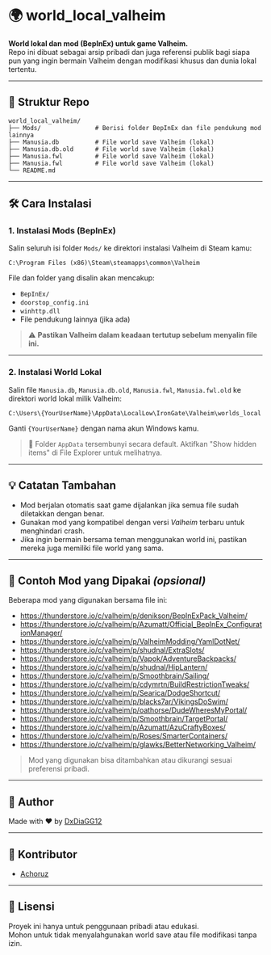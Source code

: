 
# 🌍 world_local_valheim

**World lokal dan mod (BepInEx) untuk game Valheim.**  
Repo ini dibuat sebagai arsip pribadi dan juga referensi publik bagi siapa pun yang ingin bermain Valheim dengan modifikasi khusus dan dunia lokal tertentu.

---

## 📁 Struktur Repo

```
world_local_valheim/
├── Mods/               # Berisi folder BepInEx dan file pendukung mod lainnya
├── Manusia.db          # File world save Valheim (lokal)
├── Manusia.db.old      # File world save Valheim (lokal)
├── Manusia.fwl         # File world save Valheim (lokal)
├── Manusia.fwl         # File world save Valheim (lokal)
└── README.md
```

---

## 🛠️ Cara Instalasi

### 1. Instalasi Mods (BepInEx)

Salin seluruh isi folder `Mods/` ke direktori instalasi Valheim di Steam kamu:

```
C:\Program Files (x86)\Steam\steamapps\common\Valheim
```

File dan folder yang disalin akan mencakup:
- `BepInEx/`
- `doorstop_config.ini`
- `winhttp.dll`
- File pendukung lainnya (jika ada)

> ⚠️ **Pastikan Valheim dalam keadaan tertutup sebelum menyalin file ini.**

---

### 2. Instalasi World Lokal

Salin file `Manusia.db`, `Manusia.db.old`, `Manusia.fwl`, `Manusia.fwl.old` ke direktori world lokal milik Valheim:

```
C:\Users\{YourUserName}\AppData\LocalLow\IronGate\Valheim\worlds_local
```

Ganti `{YourUserName}` dengan nama akun Windows kamu.  
> 📌 Folder `AppData` tersembunyi secara default. Aktifkan "Show hidden items" di File Explorer untuk melihatnya.

---

## 💡 Catatan Tambahan

- Mod berjalan otomatis saat game dijalankan jika semua file sudah diletakkan dengan benar.
- Gunakan mod yang kompatibel dengan versi *Valheim* terbaru untuk menghindari crash.
- Jika ingin bermain bersama teman menggunakan world ini, pastikan mereka juga memiliki file world yang sama.

---

## 🔧 Contoh Mod yang Dipakai *(opsional)*

Beberapa mod yang digunakan bersama file ini:

- https://thunderstore.io/c/valheim/p/denikson/BepInExPack_Valheim/
- https://thunderstore.io/c/valheim/p/Azumatt/Official_BepInEx_ConfigurationManager/
- https://thunderstore.io/c/valheim/p/ValheimModding/YamlDotNet/
- https://thunderstore.io/c/valheim/p/shudnal/ExtraSlots/
- https://thunderstore.io/c/valheim/p/Vapok/AdventureBackpacks/
- https://thunderstore.io/c/valheim/p/shudnal/HipLantern/
- https://thunderstore.io/c/valheim/p/Smoothbrain/Sailing/
- https://thunderstore.io/c/valheim/p/cdymrtn/BuildRestrictionTweaks/
- https://thunderstore.io/c/valheim/p/Searica/DodgeShortcut/
- https://thunderstore.io/c/valheim/p/blacks7ar/VikingsDoSwim/
- https://thunderstore.io/c/valheim/p/oathorse/DudeWheresMyPortal/
- https://thunderstore.io/c/valheim/p/Smoothbrain/TargetPortal/
- https://thunderstore.io/c/valheim/p/Azumatt/AzuCraftyBoxes/
- https://thunderstore.io/c/valheim/p/Roses/SmarterContainers/
- https://thunderstore.io/c/valheim/p/glawks/BetterNetworking_Valheim/

> Mod yang digunakan bisa ditambahkan atau dikurangi sesuai preferensi pribadi.

---

## 👤 Author

Made with ♥ by [DxDiaGG12](https://github.com/DxDiaGG12)

---

## 🤝 Kontributor

- [Achoruz](https://github.com/Achoruz)

---

## 📜 Lisensi

Proyek ini hanya untuk penggunaan pribadi atau edukasi.  
Mohon untuk tidak menyalahgunakan world save atau file modifikasi tanpa izin.
